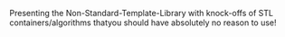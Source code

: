 Presenting the Non-Standard-Template-Library with knock-offs of STL containers/algorithms thatyou should have absolutely no reason to use!
